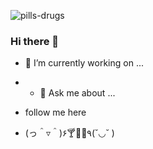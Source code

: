 ![pills-drugs](https://user-images.githubusercontent.com/70121248/130161011-f38293e8-3e6c-48ee-abeb-a13c2856b870.gif)



### Hi there 👋

- 🔭 I’m currently working on ...
- - 💬 Ask me about ...
- follow me here 

- (っ＾▿＾)۶🍸🌟🍺٩(˘◡˘ )


<!--
**williamfilgueira/williamfilgueira** is a ✨ _special_ ✨ repository because its `README.md` (this file) appears on your GitHub profile.

Here are some ideas to get you started:


- 🌱 I’m currently learning ...
- 👯 I’m looking to collaborate on ...


- 📫 How to reach me: ...
- 😄 Pronouns: ...
- ⚡ Fun fact: ...
-->
